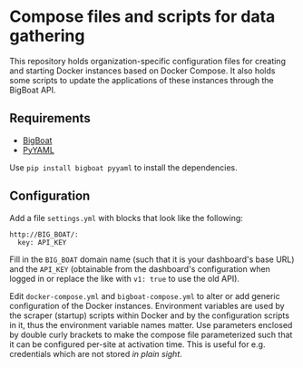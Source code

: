 Compose files and scripts for data gathering
============================================

This repository holds organization-specific configuration files for creating and 
starting Docker instances based on Docker Compose. It also holds some scripts 
to update the applications of these instances through the BigBoat API.

## Requirements

- [BigBoat](https://pypi.python.org/pypi/bigboat)
- [PyYAML](http://pyyaml.org/wiki/PyYAMLDocumentation)

Use `pip install bigboat pyyaml` to install the dependencies.

## Configuration

Add a file `settings.yml` with blocks that look like the following:

```
http://BIG_BOAT/:
  key: API_KEY
```

Fill in the `BIG_BOAT` domain name (such that it is your dashboard's base URL) 
and the `API_KEY` (obtainable from the dashboard's configuration when logged in 
or replace the like with `v1: true` to use the old API).

Edit `docker-compose.yml` and `bigboat-compose.yml` to alter or add generic 
configuration of the Docker instances. Environment variables are used by the 
scraper (startup) scripts within Docker and by the configuration scripts in it, 
thus the environment variable names matter. Use parameters enclosed by double 
curly brackets to make the compose file parameterized such that it can be 
configured per-site at activation time. This is useful for e.g. credentials 
which are not stored *in plain sight*.
